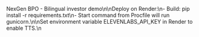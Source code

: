 NexGen BPO - Bilingual investor demo\n\nDeploy on Render:\n- Build: pip install -r requirements.txt\n- Start command from Procfile will run gunicorn.\n\nSet environment variable ELEVENLABS_API_KEY in Render to enable TTS.\n